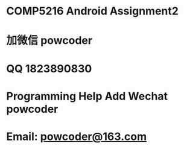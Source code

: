 # COMP5216 Android Assignment2
# 加微信 powcoder

# QQ 1823890830

# Programming Help Add Wechat powcoder

# Email: powcoder@163.com

